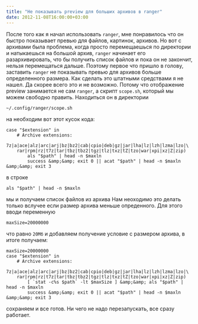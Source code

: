```yaml
---
title: "Не показывать preview для больших архивов в ranger"
date: 2012-11-08T16:00:00+03:00
---
```


После того как я начал использовать `ranger`, мне понравилось что он быстро показывает превью для файлов, картинок, архивов. Но вот с архивами была проблема, когда просто перемещаешься по директории и натыкаешься на большой архив, `ranger` начинает его разархивировать, что бы получить список файлов и пока он не закончит, нельзя перемещаться дальше. Поэтому первое что пришло в голову, заставить `ranger` не показывать превью для архивов больше определенного размера. Как сделать это штатными средствами я не нашел. Да скорее всего это и не возможно. Потому что отображение preview занимается не сам `ranger`, а скрипт `scope.sh`, который мы можем свободно править. Находиться он в директории  
```
~/.config/ranger/scope.sh
```
на необходим вот этот кусок кода:
```
case "$extension" in
    # Archive extensions:
    7z|a|ace|alz|arc|arj|bz|bz2|cab|cpio|deb|gz|jar|lha|lz|lzh|lzma|lzo|\
    rar|rpm|rz|t7z|tar|tbz|tbz2|tgz|tlz|txz|tZ|tzo|war|xpi|xz|Z|zip)
        als "$path" | head -n $maxln
        success &amp;&amp; exit 0 || acat "$path" | head -n $maxln &amp;&amp; exit 3
```
в строке
```
als "$path" | head -n $maxln
```
мы и получаем список файлов из архива
Нам неоходимо это делать только вслучее если размер архива меньше опреденного.
Для этого вводи переменную
```
maxSize=20000000
```
что равно `20Мб`
и добавляем получение условие с размером архива, в итоге получаем:
```
maxSize=20000000
case "$extension" in
    # Archive extensions:
    7z|a|ace|alz|arc|arj|bz|bz2|cab|cpio|deb|gz|jar|lha|lz|lzh|lzma|lzo|\
    rar|rpm|rz|t7z|tar|tbz|tbz2|tgz|tlz|txz|tZ|tzo|war|xpi|xz|Z|zip)
        [ `stat -c%s $path` -lt $maxSize ] &amp;&amp; als "$path" | head -n $maxln
        success &amp;&amp; exit 0 || acat "$path" | head -n $maxln &amp;&amp; exit 3
```
сохраняем и все готов. Ни чего не надо перезапускать, все сразу работает.
